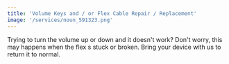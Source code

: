 ```yaml
---
title: 'Volume Keys and / or Flex Cable Repair / Replacement'
image: '/services/noun_591323.png'
---
```


Trying to turn the volume up or down and it doesn't work? Don't worry, this may happens when the flex s stuck or broken. Bring your device with us to return it to normal.
